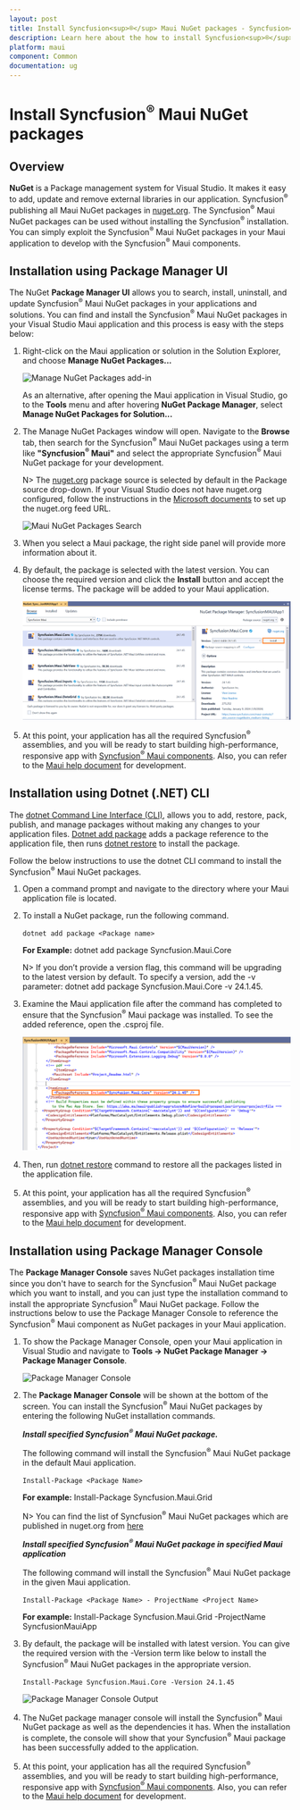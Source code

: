 ```yaml
---
layout: post
title: Install Syncfusion<sup>®</sup> Maui NuGet packages - Syncfusion<sup>®</sup>
description: Learn here about the how to install Syncfusion<sup>®</sup> Maui NuGet packages from Package manager and NuGet manager.
platform: maui
component: Common
documentation: ug
---
```


# Install Syncfusion<sup>®</sup> Maui NuGet packages

## Overview

**NuGet** is a Package management system for Visual Studio. It makes it easy to add, update and remove external libraries in our application. Syncfusion<sup>®</sup> publishing all Maui NuGet packages in [nuget.org](https://www.nuget.org/packages?q=Tag%3A%22Maui%22+Syncfusion). The Syncfusion<sup>®</sup> Maui NuGet packages can be used without installing the Syncfusion<sup>®</sup> installation. You can simply exploit the Syncfusion<sup>®</sup> Maui NuGet packages in your Maui application to develop with the Syncfusion<sup>®</sup> Maui components.

## Installation using Package Manager UI

The NuGet **Package Manager UI** allows you to search, install, uninstall, and update Syncfusion<sup>®</sup> Maui NuGet packages in your applications and solutions. You can find and install the Syncfusion<sup>®</sup> Maui NuGet packages in your Visual Studio Maui application and this process is easy with the steps below:

1. Right-click on the Maui application or solution in the Solution Explorer, and choose **Manage NuGet Packages...**

    ![Manage NuGet Packages add-in](images/ManageNuGet.png)

    As an alternative, after opening the Maui application in Visual Studio, go to the **Tools** menu and after hovering **NuGet Package Manager**, select **Manage NuGet Packages for Solution...**

2. The Manage NuGet Packages window will open. Navigate to the **Browse** tab, then search for the Syncfusion<sup>®</sup> Maui NuGet packages using a term like **"Syncfusion<sup>®</sup> Maui"** and select the appropriate Syncfusion<sup>®</sup> Maui NuGet package for your development.

    N> The [nuget.org](https://api.nuget.org/v3/index.json) package source is selected by default in the Package source drop-down. If your Visual Studio does not have nuget.org configured, follow the instructions in the [Microsoft documents](https://learn.microsoft.com/en-us/nuget/consume-packages/install-use-packages-visual-studio#package-sources) to set up the nuget.org feed URL.

    ![Maui NuGet Packages Search](images/NuGetsearch.png)

3. When you select a Maui package, the right side panel will provide more information about it.

4. By default, the package is selected with the latest version. You can choose the required version and click the **Install** button and accept the license terms. The package will be added to your Maui application.

    ![Maui NuGet Packages Install](images/InstallNuGet.png)

5. At this point, your application has all the required Syncfusion<sup>®</sup> assemblies, and you will be ready to start building high-performance, responsive app with [Syncfusion<sup>®</sup> Maui components](https://www.syncfusion.com/maui-controls). Also, you can refer to the [Maui help document](https://help.syncfusion.com/maui/introduction/overview) for development.

## Installation using Dotnet (.NET) CLI

The [dotnet Command Line Interface (CLI)](https://learn.microsoft.com/en-us/nuget/consume-packages/install-use-packages-dotnet-cli), allows you to add, restore, pack, publish, and manage packages without making any changes to your application files. [Dotnet add package](https://learn.microsoft.com/en-us/dotnet/core/tools/dotnet-add-package?tabs=netcore2x) adds a package reference to the application file, then runs [dotnet restore](https://learn.microsoft.com/en-us/dotnet/core/tools/dotnet-restore?tabs=netcore2x) to install the package.

Follow the below instructions to use the dotnet CLI command to install the Syncfusion<sup>®</sup> Maui NuGet packages.

1. Open a command prompt and navigate to the directory where your Maui application file is located.
2. To install a NuGet package, run the following command.

    ```dotnet add package <Package name>```

    **For Example:**
    dotnet add package Syncfusion.Maui.Core

    N> If you don’t provide a version flag, this command will be upgrading to the latest version by default. To specify a version, add the -v parameter: dotnet add package Syncfusion.Maui.Core -v 24.1.45.

3. Examine the Maui application file after the command has completed to ensure that the Syncfusion<sup>®</sup> Maui package was installed. To see the added reference, open the .csproj file.

    ![Maui Package Entry ](images/packageentry.png)

4. Then, run  [dotnet restore](https://learn.microsoft.com/en-us/dotnet/core/tools/dotnet-restore?tabs=netcore2x) command to restore all the packages listed in the application file.

5. At this point, your application has all the required Syncfusion<sup>®</sup> assemblies, and you will be ready to start building high-performance, responsive app with [Syncfusion<sup>®</sup> Maui components](https://www.syncfusion.com/maui-controls). Also, you can refer to the [Maui help document](https://help.syncfusion.com/maui/introduction/overview) for development.

## Installation using Package Manager Console

The **Package Manager Console** saves NuGet packages installation time since you don't have to search for the Syncfusion<sup>®</sup> Maui NuGet package which you want to install, and you can just type the installation command to install the appropriate Syncfusion<sup>®</sup> Maui NuGet package. Follow the instructions below to use the Package Manager Console to reference the Syncfusion<sup>®</sup> Maui component as NuGet packages in your Maui application.

1. To show the Package Manager Console, open your Maui application in Visual Studio and navigate to **Tools -> NuGet Package Manager -> Package Manager Console**.

    ![Package Manager Console ](images/console.png)

2. The **Package Manager Console** will be shown at the bottom of the screen. You can install the Syncfusion<sup>®</sup> Maui NuGet packages by entering the following NuGet installation commands.

    ***Install specified Syncfusion<sup>®</sup> Maui NuGet package.***

    The following command will install the Syncfusion<sup>®</sup> Maui NuGet package in the default Maui application.

    ```Install-Package <Package Name>```

    **For example:** Install-Package Syncfusion.Maui.Grid

    N> You can find the list of Syncfusion<sup>®</sup> Maui NuGet packages which are published in nuget.org from [here](https://www.nuget.org/packages?q=Tags%3A%22Maui%22+syncfusion)

    ***Install specified Syncfusion<sup>®</sup> Maui NuGet package in specified Maui application***

    The following command will install the Syncfusion<sup>®</sup> Maui NuGet package in the given Maui application.

    ```Install-Package <Package Name> - ProjectName <Project Name>```

    **For example:** Install-Package Syncfusion.Maui.Grid -ProjectName SyncfusionMauiApp

3. By default, the package will be installed with latest version. You can give the required version with the -Version term like below to install the Syncfusion<sup>®</sup> Maui NuGet packages in the appropriate version.

    ```Install-Package Syncfusion.Maui.Core -Version 24.1.45```

    ![Package Manager Console Output ](images/ConsoleInstallationOutput.png)

4. The NuGet package manager console will install the Syncfusion<sup>®</sup> Maui NuGet package as well as the dependencies it has. When the installation is complete, the console will show that your Syncfusion<sup>®</sup> Maui package has been successfully added to the application.

5. At this point, your application has all the required Syncfusion<sup>®</sup> assemblies, and you will be ready to start building high-performance, responsive app with [Syncfusion<sup>®</sup> Maui components](https://www.syncfusion.com/maui-controls). Also, you can refer to the [Maui help document](https://help.syncfusion.com/maui/introduction/overview) for development.